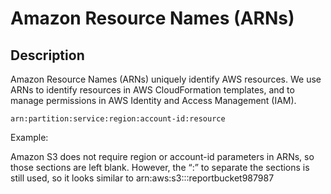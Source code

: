 # Amazon Resource Names (ARNs)

## Description

Amazon Resource Names (ARNs) uniquely identify AWS resources. We use ARNs to identify resources in AWS CloudFormation templates, and to manage permissions in AWS Identity and Access Management (IAM).

`arn:partition:service:region:account-id:resource`

Example:

Amazon S3 does not require region or account-id parameters in ARNs, so those sections are left blank. However, the “:” to separate the sections is still used, so it looks similar to arn:aws:s3:::reportbucket987987
